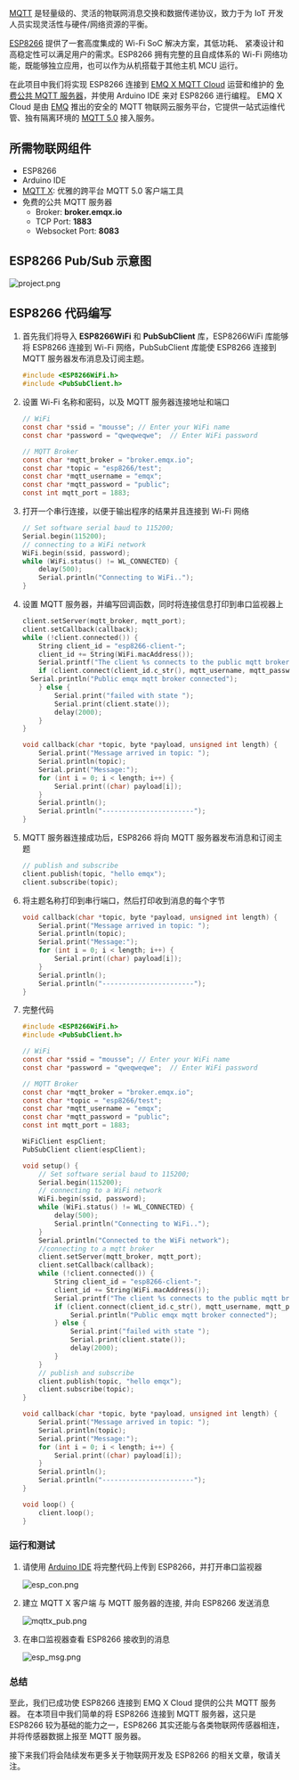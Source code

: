 [MQTT](https://www.emqx.io/cn/mqtt) 是轻量级的、灵活的物联网消息交换和数据传递协议，致力于为 IoT 开发人员实现灵活性与硬件/网络资源的平衡。

[ESP8266](https://www.espressif.com/zh-hans) 提供了⼀套⾼度集成的 Wi-Fi SoC 解决⽅案，其低功耗、 紧凑设计和⾼稳定性可以满⾜⽤户的需求。ESP8266 拥有完整的且⾃成体系的 Wi-Fi ⽹络功能，既能够独⽴应⽤，也可以作为从机搭载于其他主机 MCU 运⾏。

在此项目中我们将实现 ESP8266 连接到 [EMQ X MQTT Cloud](https://cloud.emqx.io/cn/) 运营和维护的 [免费公共 MQTT 服务器](https://www.emqx.io/cn/mqtt/public-mqtt5-broker)，并使用 Arduino IDE 来对 ESP8266 进行编程。 EMQ X Cloud 是由 [EMQ](https://www.emqx.io/cn/) 推出的安全的 MQTT 物联网云服务平台，它提供一站式运维代管、独有隔离环境的 [MQTT 5.0](https://www.emqx.io/cn/mqtt/mqtt5) 接入服务。



## 所需物联网组件

* ESP8266
* Arduino IDE
* [MQTT X](https://mqttx.app/cn/):  优雅的跨平台 MQTT 5.0 客户端工具
* 免费的公共 MQTT 服务器
  - Broker: **broker.emqx.io**
  - TCP Port: **1883**
  - Websocket Port: **8083**



## ESP8266 Pub/Sub 示意图

![project.png](https://static.emqx.net/images/8c533fd396ed33ac5a6daa872eced9ba.png)



## ESP8266 代码编写

1. 首先我们将导入 **ESP8266WiFi** 和 **PubSubClient** 库，ESP8266WiFi  库能够将 ESP8266 连接到 Wi-Fi 网络，PubSubClient  库能使 ESP8266  连接到 MQTT 服务器发布消息及订阅主题。

   ```c
   #include <ESP8266WiFi.h>
   #include <PubSubClient.h>
   ```

2. 设置 Wi-Fi 名称和密码，以及 MQTT 服务器连接地址和端口

   ```c
   // WiFi
   const char *ssid = "mousse"; // Enter your WiFi name
   const char *password = "qweqweqwe";  // Enter WiFi password
   
   // MQTT Broker
   const char *mqtt_broker = "broker.emqx.io";
   const char *topic = "esp8266/test";
   const char *mqtt_username = "emqx";
   const char *mqtt_password = "public";
   const int mqtt_port = 1883;
   ```

3. 打开一个串行连接，以便于输出程序的结果并且连接到 Wi-Fi 网络

   ```c
   // Set software serial baud to 115200;
   Serial.begin(115200);
   // connecting to a WiFi network
   WiFi.begin(ssid, password);
   while (WiFi.status() != WL_CONNECTED) {
       delay(500);
       Serial.println("Connecting to WiFi..");
   }
   ```

4. 设置 MQTT 服务器，并编写回调函数，同时将连接信息打印到串口监视器上

   ```c
   client.setServer(mqtt_broker, mqtt_port);
   client.setCallback(callback);
   while (!client.connected()) {
       String client_id = "esp8266-client-";
       client_id += String(WiFi.macAddress());
       Serial.printf("The client %s connects to the public mqtt broker\n", client_id.c_str());
       if (client.connect(client_id.c_str(), mqtt_username, mqtt_password)) {
	 Serial.println("Public emqx mqtt broker connected");
       } else {
           Serial.print("failed with state ");
           Serial.print(client.state());
           delay(2000);
       }
   }
   
   void callback(char *topic, byte *payload, unsigned int length) {
       Serial.print("Message arrived in topic: ");
       Serial.println(topic);
       Serial.print("Message:");
       for (int i = 0; i < length; i++) {
           Serial.print((char) payload[i]);
       }
       Serial.println();
       Serial.println("-----------------------");
   }
   ```

5. MQTT 服务器连接成功后，ESP8266 将向 MQTT 服务器发布消息和订阅主题

   ```c
   // publish and subscribe
   client.publish(topic, "hello emqx");
   client.subscribe(topic);
   ```

6. 将主题名称打印到串行端口，然后打印收到消息的每个字节

   ```c
   void callback(char *topic, byte *payload, unsigned int length) {
       Serial.print("Message arrived in topic: ");
       Serial.println(topic);
       Serial.print("Message:");
       for (int i = 0; i < length; i++) {
           Serial.print((char) payload[i]);
       }
       Serial.println();
       Serial.println("-----------------------");
   }
   ```

7. 完整代码

   ```c
   #include <ESP8266WiFi.h>
   #include <PubSubClient.h>
   
   // WiFi
   const char *ssid = "mousse"; // Enter your WiFi name
   const char *password = "qweqweqwe";  // Enter WiFi password
   
   // MQTT Broker
   const char *mqtt_broker = "broker.emqx.io";
   const char *topic = "esp8266/test";
   const char *mqtt_username = "emqx";
   const char *mqtt_password = "public";
   const int mqtt_port = 1883;
   
   WiFiClient espClient;
   PubSubClient client(espClient);
   
   void setup() {
       // Set software serial baud to 115200;
       Serial.begin(115200);
       // connecting to a WiFi network
       WiFi.begin(ssid, password);
       while (WiFi.status() != WL_CONNECTED) {
           delay(500);
           Serial.println("Connecting to WiFi..");
       }
       Serial.println("Connected to the WiFi network");
       //connecting to a mqtt broker
       client.setServer(mqtt_broker, mqtt_port);
       client.setCallback(callback);
       while (!client.connected()) {
           String client_id = "esp8266-client-";
           client_id += String(WiFi.macAddress());
           Serial.printf("The client %s connects to the public mqtt broker\n", client_id.c_str());
           if (client.connect(client_id.c_str(), mqtt_username, mqtt_password)) {
               Serial.println("Public emqx mqtt broker connected");
           } else {
               Serial.print("failed with state ");
               Serial.print(client.state());
               delay(2000);
           }
       }
       // publish and subscribe
       client.publish(topic, "hello emqx");
       client.subscribe(topic);
   }
   
   void callback(char *topic, byte *payload, unsigned int length) {
       Serial.print("Message arrived in topic: ");
       Serial.println(topic);
       Serial.print("Message:");
       for (int i = 0; i < length; i++) {
           Serial.print((char) payload[i]);
       }
       Serial.println();
       Serial.println("-----------------------");
   }
   
   void loop() {
       client.loop();
   }
   ```



### 运行和测试

1. 请使用 [Arduino IDE](https://www.arduino.cc/en/Main/Software) 将完整代码上传到 ESP8266，并打开串口监视器

   ![esp_con.png](https://static.emqx.net/images/d5632144ec7cf22977b53519f4411227.png)

2. 建立 MQTT X 客户端 与 MQTT 服务器的连接, 并向 ESP8266 发送消息

   ![mqttx_pub.png](https://static.emqx.net/images/b8df461f137bc73aeb3aff1ae1126549.png)

3. 在串口监视器查看 ESP8266 接收到的消息

   ![esp_msg.png](https://static.emqx.net/images/24132d64c2c19738f1a12b0acb3b217e.png)



### 总结

至此，我们已成功使 ESP8266 连接到 EMQ X Cloud 提供的公共 MQTT 服务器。 在本项目中我们简单的将 ESP8266 连接到 MQTT 服务器，这只是 ESP8266 较为基础的能力之一，ESP8266 其实还能与各类物联网传感器相连，并将传感器数据上报至 MQTT 服务器。

接下来我们将会陆续发布更多关于物联网开发及 ESP8266 的相关文章，敬请关注。
